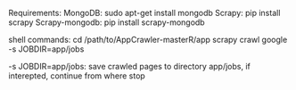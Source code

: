 Requirements:
MongoDB: sudo apt-get install mongodb
Scrapy:  pip install scrapy
Scrapy-mongodb: pip install scrapy-mongodb

shell commands:
cd /path/to/AppCrawler-masterR/app
scrapy crawl google -s JOBDIR=app/jobs

-s JOBDIR=app/jobs: save crawled pages to directory app/jobs, if interepted, continue from where stop
